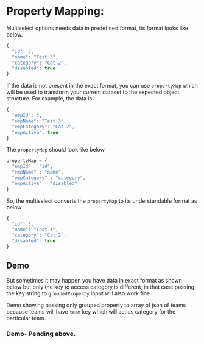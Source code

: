 # Property Mapping:

Multiselect options needs data in predefined format, its format looks like below.
```js	
{
  "id": 3,
  "name": "Test 3",
  "category": "Cat 2",
  "disabled": true
}
```
If  the data is not present in the exact format, you can use `propertyMap` which will be used to transform your current dataset to the expected object structure. For example, the data is
```js  	
{
  "empId": 3,
  "empName": "Test 3",
  "empCategory": "Cat 2",
  "empActive": true
}
```
The `propertyMap` should look like below
```js
propertyMap = {
  "empId" : "id",
  "empName" : "name",
  "empCategory" : "category",
  "empActive" : "disabled"
}
```

So, the multiselect converts the `propertyMap` to its understandable format as below 

```js
{
  "id": 3,
  "name": "Test 3",
  "category": "Cat 2",
  "disabled": true
}
```

## Demo

<ms-property-map></ms-property-map>

<code-tabs>
  <code-pane title="app/property-map.component.html" path="property-map/src/app/property-map.component.html"></code-pane>
  <code-pane title="app/property-map.component.ts" path="property-map/src/app/property-map.component.ts"></code-pane>
</code-tabs>

But sometimes it may happen you have data in exact format as shown below but only the key to access category is different, in that case passing the key string to `groupedProperty` input will also work fine.

Demo showing passing only grouped property to array of json of teams because teams will have `team` key which will act as category for the particular team.

### Demo- Pending above.
